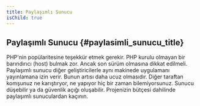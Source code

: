 ```yaml
---
title: Paylaşımlı Sunucu
isChild: true
---
```


## Paylaşımlı Sunucu {#paylasimli_sunucu_title}

PHP'nin popülaritesine teşekkür etmek gerekir. PHP kurulu olmayan bir barındırıcı (host) bulmak zor. Ancak son sürüm olmasına dikkat edilmeli. Paylaşımlı sunucu diğer geliştiricilerle aynı makinede uygulamanı yayınlamana izin verir. Bunun artısı daha ucuz olmasıdır. Diğer taraftan komşunuz ne karıştıryor, ne yapıyor hiç bir zaman bilemiyorsunuz. Sunucu düşebilir ya da güvenlik açığı oluşabilir. Projenizin bütçesi dahilinde paylaşımlı sunuculardan kaçının. 
